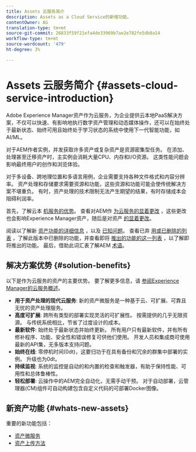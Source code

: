 ```yaml
---
title: Assets 云服务简介
description: Assets as a Cloud Service的新增功能。
contentOwner: AG
translation-type: tm+mt
source-git-commit: 26833f59f21efa4de33969b7ae2e782fe5db8a14
workflow-type: tm+mt
source-wordcount: '479'
ht-degree: 3%

---
```



# Assets 云服务简介 {#assets-cloud-service-introduction}

<!-- Need review information from gklebus -->

Adobe Experience Manager资产作为云服务，为企业提供云本地PaaS解决方案，不仅可以快速、有影响地执行数字资产管理和动态媒体操作，还可以在始终处于最新状态、始终可用且始终处于学习状态的系统中使用下一代智能功能，如AI/ML。

对于AEM作者实例，并发获取许多资产或复杂资产是资源密集型任务。 在添加、处理甚至迁移资产时，主实例会消耗大量CPU、内存和I/O资源。 这类性能问题会影响最终用户的创作和浏览体验。

对于多设备、跨地理位置和多语言用例，企业需要支持各种文件格式和内容分辨率。 资产处理和存储要求需要资源和功能，这些资源和功能可能会使传统解决方案不堪重负。 有时，资产处理的技术限制无法产生期望的结果，有时存储成本会阻碍利润率。

首先，了解云本 [机服务的优势](#solution-benefits)。 查看对AEM作 [为云服务的显着更改](/help/release-notes/aem-cloud-changes.md) ，这些更改也会影响Experience Manager资产，随后是对资产 [的显着更改](/help/assets/assets-cloud-changes.md)。

阅读以了解新 [资产功能的详细信息](#whats-new-assets) ，以及 [已知问题](/help/release-notes/known-issues.md)。 查看已弃 [用或已删除的列表](/help/release-notes/deprecated-removed-features.md) ，了解此版本中已删除的功能，并查看即将 [推出的功能的这一列表](/help/release-notes/known-issues.md#upcoming-assets-capabilities) ，以了解即将推出的功能。 最后，借助此词汇表了解AEM [术语](/help/overview/terminology.md)。

## 解决方案优势 {#solution-benefits}

以下是作为云服务的资产的主要优势。 要了解更多信息，请 [参阅Experience Manager的云服务概述](/help/overview/introduction.md)。

* **用于资产处理的现代云服务**: 新的资产微服务是一种基于云、可扩展、可靠且无忧的资产处理服务。
* **高度可扩展**: 跨所有类型的部署实现灵活的可扩展性。 按需提供的几乎无限资源。 与传统系统相比，节省了过度设计的成本。
* **最新软件**: 始终处于最新状态并始终更新。 所有用户只有最新软件，并有所有修补程序、功能、安全性和错误修复可供他们使用。 开发人员和集成商可使用最新的API集，无多版本支持问题。
* **始终在线**: 零停机时间(0dt)，这要归功于在具有备份和冗余的群集中部署的实例。 升级也为0dt。
* **持续监视**: 系统的监控是自动的和内置的检查和触发器，有助于保持性能、可用性和总体鲁棒性。
* **轻松部署**: 云操作中的AEM完全自动化，无需手动干预。 对于自动部署，云管理器(CM)组件可自动构建包含自定义代码的可部署Docker图像。

## 新资产功能 {#whats-new-assets}

重要的新功能包括：

* [资产微服务](/help/assets/asset-microservices-overview.md)
* [资产上传方法](/help/assets/add-assets.md)
